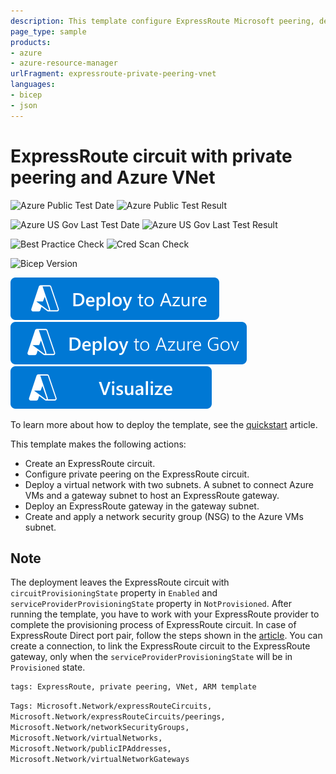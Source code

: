 ```yaml
---
description: This template configure ExpressRoute Microsoft peering, deploy an Azure VNet with Expressroute gateway and link the VNet to the ExpressRoute circuit
page_type: sample
products:
- azure
- azure-resource-manager
urlFragment: expressroute-private-peering-vnet
languages:
- bicep
- json
---
```

# ExpressRoute circuit with private peering and Azure VNet

![Azure Public Test Date](https://azurequickstartsservice.blob.core.windows.net/badges/quickstarts/microsoft.network/expressroute-private-peering-vnet/PublicLastTestDate.svg)
![Azure Public Test Result](https://azurequickstartsservice.blob.core.windows.net/badges/quickstarts/microsoft.network/expressroute-private-peering-vnet/PublicDeployment.svg)

![Azure US Gov Last Test Date](https://azurequickstartsservice.blob.core.windows.net/badges/quickstarts/microsoft.network/expressroute-private-peering-vnet/FairfaxLastTestDate.svg)
![Azure US Gov Last Test Result](https://azurequickstartsservice.blob.core.windows.net/badges/quickstarts/microsoft.network/expressroute-private-peering-vnet/FairfaxDeployment.svg)

![Best Practice Check](https://azurequickstartsservice.blob.core.windows.net/badges/quickstarts/microsoft.network/expressroute-private-peering-vnet/BestPracticeResult.svg)
![Cred Scan Check](https://azurequickstartsservice.blob.core.windows.net/badges/quickstarts/microsoft.network/expressroute-private-peering-vnet/CredScanResult.svg)

![Bicep Version](https://azurequickstartsservice.blob.core.windows.net/badges/quickstarts/microsoft.network/expressroute-private-peering-vnet/BicepVersion.svg)

[![Deploy To Azure](https://raw.githubusercontent.com/Azure/azure-quickstart-templates/master/1-CONTRIBUTION-GUIDE/images/deploytoazure.svg?sanitize=true)](https://portal.azure.com/#create/Microsoft.Template/uri/https%3A%2F%2Fraw.githubusercontent.com%2FAzure%2Fazure-quickstart-templates%2Fmaster%2Fquickstarts%2Fmicrosoft.network%2Fexpressroute-private-peering-vnet%2Fazuredeploy.json)
[![Deploy To Azure US Gov](https://raw.githubusercontent.com/Azure/azure-quickstart-templates/master/1-CONTRIBUTION-GUIDE/images/deploytoazuregov.svg?sanitize=true)](https://portal.azure.us/#create/Microsoft.Template/uri/https%3A%2F%2Fraw.githubusercontent.com%2FAzure%2Fazure-quickstart-templates%2Fmaster%2Fquickstarts%2Fmicrosoft.network%2Fexpressroute-private-peering-vnet%2Fazuredeploy.json)
[![Visualize](https://raw.githubusercontent.com/Azure/azure-quickstart-templates/master/1-CONTRIBUTION-GUIDE/images/visualizebutton.svg?sanitize=true)](http://armviz.io/#/?load=https%3A%2F%2Fraw.githubusercontent.com%2FAzure%2Fazure-quickstart-templates%2Fmaster%2Fquickstarts%2Fmicrosoft.network%2Fexpressroute-private-peering-vnet%2Fazuredeploy.json)

To learn more about how to deploy the template, see the [quickstart](https://docs.microsoft.com/azure/expressroute/quickstart-create-expressroute-vnet-template) article.

This template makes the following actions:

- Create an ExpressRoute circuit.
- Configure private peering on the ExpressRoute circuit.
- Deploy a virtual network with two subnets. A subnet to connect Azure VMs and a gateway subnet to host an ExpressRoute gateway.
- Deploy an ExpressRoute gateway in the gateway subnet.
- Create and apply a network security group (NSG) to the Azure VMs subnet.

## Note

The deployment leaves the ExpressRoute circuit with `circuitProvisioningState` property in `Enabled` and `serviceProviderProvisioningState` property in `NotProvisioned`. After running the template, you have to work with your ExpressRoute provider to complete the provisioning process of ExpressRoute circuit. In case of ExpressRoute Direct port pair, follow the steps shown in the [article](https://docs.microsoft.com/azure/expressroute/expressroute-howto-erdirect).
You can create a connection, to link the ExpressRoute circuit to the ExpressRoute gateway, only when the `serviceProviderProvisioningState` will be in `Provisioned` state.

```
tags: ExpressRoute, private peering, VNet, ARM template
```

`Tags: Microsoft.Network/expressRouteCircuits, Microsoft.Network/expressRouteCircuits/peerings, Microsoft.Network/networkSecurityGroups, Microsoft.Network/virtualNetworks, Microsoft.Network/publicIPAddresses, Microsoft.Network/virtualNetworkGateways`
